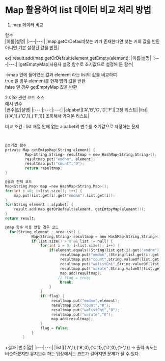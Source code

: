 # Map 활용하여 list 데이터 비교 처리 방법

1. map 데이터 비교<br>

함수<br>
|이름|설명|
|:---|---:|
|map.getOrDefault|찾는 키가 존재한다면 찾는 키의 값을 반환 아니면 기본 설정된 값을 반환|

ex) result.add(map.getOrDefault(element,getEmpty(element);
|이름|설명|
|:---|---:|
|getEmptyMap|사용자 설정 함수로 초기값으로 설정해 둔 함수|

->map 안에 들어있는 값과 element 라는 list의 값을 비교하여<br>
true 일 경우 element를 현재 맵의 값을 반환 <br>
false 일 경우 getEmptyMap 값을 반환 <br>



2.이와 관련 코드 소스
<br>
예시 변수<br>
|변수|값|설명|
|:---:|:---:|:---:|
|alpabet|['A','B','C','D','F']|고정 리스트|
|list|[{'A',1},{'C',1},{'F',1}]|조회해서 가져온 리스트|



비교 조건 : list 배열 안에 없는 alpabet의 변수를 초기값으로 지정하는 문제<br>
<br>
```C

@초기값 함수
private Map getEmtpyMap(String element) {
         Map<String,String> resultmap = new HashMap<String,String>();
         resultmap.put("emdnm", element);
         resultmap.put("count","0");
         return resultmap;
}

@결과 전체 코드
Map<String,Map> map =new HashMap<String,Map>();
for(int i =0; i<list.size(); i++) {
    map.put(list.get(i).get("emdnm"),list.get(i));
}
for(String element : alpabet) {
    result.add(map.getOrDefault(element, getEmtpyMap(element)));
}
return result;

@map 함수 이용 안할 경우 코드
  for(String element : areaList) {
            Map<String,String> resultmap = new HashMap<String,String>();
            if(list.size() > 0 && list != null) {
                for(int i = 0; i<list.size(); i++) {
                    if(element.equals((String)list.get(i).get("emdnm"))) {
                         resultmap.put("emdnm",(String)list.get(i).get("emdnm"));
                         resultmap.put("count",String.valueOf(list.get(i).get("count")));
                         resultmap.put("walistCnt",String.valueOf(list.get(i).get("walistCnt")));
                         resultmap.put("warate",String.valueOf(list.get(i).get("warate")));
                         map.add(resultmap);
                        // flag = true;
                         break;
                    }
                }
                if(!flag) {
                     resultmap.put("emdnm",element);
                     resultmap.put("count","0");
                     resultmap.put("walistCnt","0");
                     resultmap.put("warate","0");
                     map.add(resultmap);
                }
                flag = false;
            }
        }
```
+결과 
|변수|값|
|:---|---:|
|list|[{'A',1},{'B',0},{'C',1},{'D',0},{'F',1}]
-> 출력 속도는 비슷하겠지만 유지보수 하는 입장에서는 코드가 길어지면 문제가 될 수 있다.
